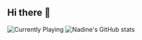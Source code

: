 ## Hi there 👋

![Currently Playing](https://lastfm-currentsong.apigamers.com/current/naestech?theme=dark)
![Nadine's GitHub stats](https://github-readme-stats.vercel.app/api?username=naestech&theme=graywhite&show_icons=true)

<!--
**naestech/naestech** is a ✨ _special_ ✨ repository because its `README.md` (this file) appears on your GitHub profile.

Here are some ideas to get you started:

- 🔭 I’m currently working on ...
- 🌱 I’m currently learning ...
- 👯 I’m looking to collaborate on ...
- 🤔 I’m looking for help with ...
- 💬 Ask me about ...
- 📫 How to reach me: ...
- 😄 Pronouns: ...
- ⚡ Fun fact: ...
-->
